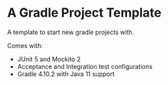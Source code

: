 # A Gradle Project Template

A template to start new gradle projects with.

Comes with:
* JUnit 5 and Mockito 2
* Acceptance and Integration test configurations
* Gradle 4.10.2 with Java 11 support


